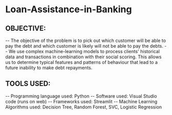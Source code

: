 # Loan-Assistance-in-Banking
## OBJECTIVE:

-- The objective of the problem is to pick out which customer will be able to pay the debt and which customer is likely will not be able to pay the debts.
--	We use complex machine-learning models to process clients' historical data and transactions in combination with their social scoring. This allows us to determine typical features and patterns of behaviour that lead to a future inability to make debt repayments.

## TOOLS USED:
-- Programming language used: Python
-- Software used: Visual Studio code (runs on web)
--	Frameworks used: Streamlit
--	Machine Learning Algorithms used: Decision Tree, Random Forest, SVC, Logistic Regression
